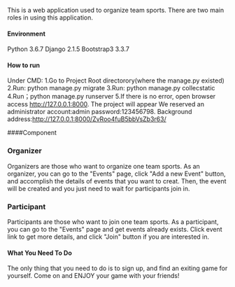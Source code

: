This is a web application used to organize team sports. There are two main roles in using this application.

#### Environment
Python 3.6.7
Django 2.1.5
Bootstrap3 3.3.7

#### How to run
Under CMD:
1.Go to Project Root directorory(where the manage.py existed)
2.Run: python manage.py migrate
3.Run: python manage.py collecstatic
4.Run；python manage.py runserver
5.If there is no error, open browser access http://127.0.0.1:8000. The project will appear
We reserved an administrator account:admin password:123456798.
Background address:http://127.0.0.1:8000/ZvRoo4fuB5bbVsZb3r63/

####Component
### Organizer

Organizers are those who want to organize one team sports.
As an organizer, you can go to the "Events" page, click "Add a new Event" button, and accomplish the details of events that you want to creat.
Then, the event will be created and you just need to wait for participants join in.

### Participant

Participants are those who want to join one team sports.
As a participant, you can go to the "Events" page and get events already exists. Click event link to get more details, and click "Join" button if you are interested in.

#### What You Need To Do

The only thing that you need to do is to sign up, and find an exiting game for yourself. Come on and ENJOY your game with your friends!
